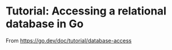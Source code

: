 # Tutorial: Accessing a relational database in Go

From https://go.dev/doc/tutorial/database-access

